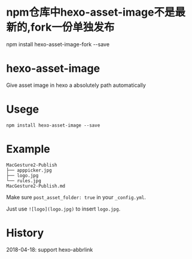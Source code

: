 # npm仓库中hexo-asset-image不是最新的,fork一份单独发布
npm install hexo-asset-image-fork --save


# hexo-asset-image


Give asset image in hexo a absolutely path automatically

# Usege

```shell
npm install hexo-asset-image --save
```

# Example

```shell
MacGesture2-Publish
├── apppicker.jpg
├── logo.jpg
└── rules.jpg
MacGesture2-Publish.md
```

Make sure `post_asset_folder: true` in your `_config.yml`.

Just use `![logo](logo.jpg)` to insert `logo.jpg`.

# History

2018-04-18: support hexo-abbrlink
